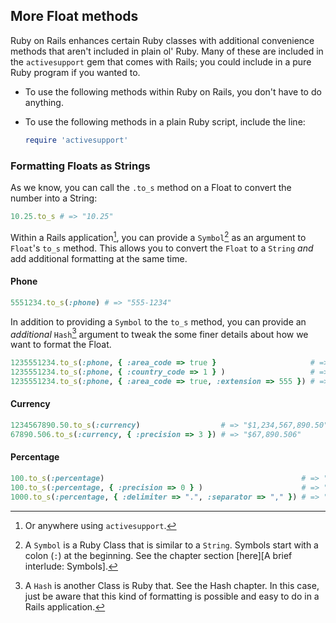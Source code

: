 ## More Float methods

Ruby on Rails enhances certain Ruby classes with additional convenience methods that aren't included in plain ol' Ruby. Many of these are included in the `activesupport` gem that comes with Rails; you could include in a pure Ruby program if you wanted to.

 - To use the following methods within Ruby on Rails, you don't have to do anything.
 - To use the following methods in a plain Ruby script, include the line:

    ```ruby
    require 'activesupport'
    ```

### Formatting Floats as Strings

As we know, you can call the `.to_s` method on a Float to convert the number into a String:

```ruby
10.25.to_s # => "10.25"
```

Within a Rails application[^Rails], you can provide a `Symbol`[^Symbol] as an argument to `Float`'s `to_s` method. This allows you to convert the `Float` to a `String` _and_ add additional formatting at the same time.

[^Rails]:  Or anywhere using `activesupport`.

[^Symbol]: A `Symbol` is a Ruby Class that is similar to a `String`. Symbols start with a colon (`:`) at the beginning. See the chapter section [here][A brief interlude: Symbols]. 

#### Phone

```ruby
5551234.to_s(:phone) # => "555-1234"
```

In addition to providing a `Symbol` to the `to_s` method, you can provide an _additional_ `Hash`[^Hash] argument to tweak the some finer details about how we want to format the Float.

```ruby
1235551234.to_s(:phone, { :area_code => true }                     # => "(123) 555-1234"
1235551234.to_s(:phone, { :country_code => 1 } )                   # => "+1-123-555-1234"
1235551234.to_s(:phone, { :area_code => true, :extension => 555 }) # => (123) 555-1234 x 555
```

[^Hash]: A `Hash` is another Class is Ruby that. See the Hash chapter. In this case, just be aware that this kind of formatting is possible and easy to do in a Rails application.

#### Currency

```ruby
1234567890.50.to_s(:currency)                  # => "$1,234,567,890.50"
67890.506.to_s(:currency, { :precision => 3 }) # => "$67,890.506"
```

#### Percentage

```ruby
100.to_s(:percentage)                                            # => "100.000%"
100.to_s(:percentage, { :precision => 0 } )                      # => "100%"
1000.to_s(:percentage, { :delimiter => ".", :separator => "," }) # => "1.000,000%"
```

